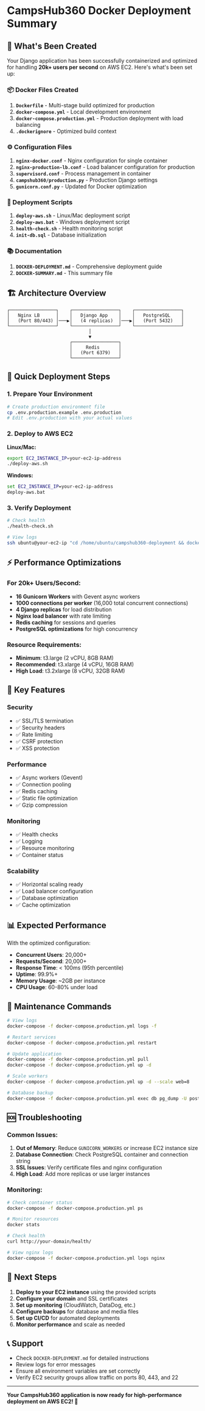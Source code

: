 # CampsHub360 Docker Deployment Summary

## 🎯 What's Been Created

Your Django application has been successfully containerized and optimized for handling **20k+ users per second** on AWS EC2. Here's what's been set up:

### 📦 Docker Files Created

1. **`Dockerfile`** - Multi-stage build optimized for production
2. **`docker-compose.yml`** - Local development environment
3. **`docker-compose.production.yml`** - Production deployment with load balancing
4. **`.dockerignore`** - Optimized build context

### ⚙️ Configuration Files

1. **`nginx-docker.conf`** - Nginx configuration for single container
2. **`nginx-production-lb.conf`** - Load balancer configuration for production
3. **`supervisord.conf`** - Process management in container
4. **`campshub360/production.py`** - Production Django settings
5. **`gunicorn.conf.py`** - Updated for Docker optimization

### 🚀 Deployment Scripts

1. **`deploy-aws.sh`** - Linux/Mac deployment script
2. **`deploy-aws.bat`** - Windows deployment script
3. **`health-check.sh`** - Health monitoring script
4. **`init-db.sql`** - Database initialization

### 📚 Documentation

1. **`DOCKER-DEPLOYMENT.md`** - Comprehensive deployment guide
2. **`DOCKER-SUMMARY.md`** - This summary file

## 🏗️ Architecture Overview

```
┌─────────────────┐    ┌─────────────────┐    ┌─────────────────┐
│   Nginx LB      │    │   Django App    │    │   PostgreSQL    │
│   (Port 80/443) │───▶│   (4 replicas)  │───▶│   (Port 5432)   │
└─────────────────┘    └─────────────────┘    └─────────────────┘
                              │
                              ▼
                       ┌─────────────────┐
                       │     Redis       │
                       │   (Port 6379)   │
                       └─────────────────┘
```

## 🚀 Quick Deployment Steps

### 1. Prepare Your Environment

```bash
# Create production environment file
cp .env.production.example .env.production
# Edit .env.production with your actual values
```

### 2. Deploy to AWS EC2

**Linux/Mac:**
```bash
export EC2_INSTANCE_IP=your-ec2-ip-address
./deploy-aws.sh
```

**Windows:**
```cmd
set EC2_INSTANCE_IP=your-ec2-ip-address
deploy-aws.bat
```

### 3. Verify Deployment

```bash
# Check health
./health-check.sh

# View logs
ssh ubuntu@your-ec2-ip "cd /home/ubuntu/campshub360-deployment && docker-compose -f docker-compose.production.yml logs -f"
```

## ⚡ Performance Optimizations

### For 20k+ Users/Second:

- **16 Gunicorn Workers** with Gevent async workers
- **1000 connections per worker** (16,000 total concurrent connections)
- **4 Django replicas** for load distribution
- **Nginx load balancer** with rate limiting
- **Redis caching** for sessions and queries
- **PostgreSQL optimizations** for high concurrency

### Resource Requirements:

- **Minimum**: t3.large (2 vCPU, 8GB RAM)
- **Recommended**: t3.xlarge (4 vCPU, 16GB RAM)
- **High Load**: t3.2xlarge (8 vCPU, 32GB RAM)

## 🔧 Key Features

### Security
- ✅ SSL/TLS termination
- ✅ Security headers
- ✅ Rate limiting
- ✅ CSRF protection
- ✅ XSS protection

### Performance
- ✅ Async workers (Gevent)
- ✅ Connection pooling
- ✅ Redis caching
- ✅ Static file optimization
- ✅ Gzip compression

### Monitoring
- ✅ Health checks
- ✅ Logging
- ✅ Resource monitoring
- ✅ Container status

### Scalability
- ✅ Horizontal scaling ready
- ✅ Load balancer configuration
- ✅ Database optimization
- ✅ Cache optimization

## 📊 Expected Performance

With the optimized configuration:

- **Concurrent Users**: 20,000+
- **Requests/Second**: 20,000+
- **Response Time**: < 100ms (95th percentile)
- **Uptime**: 99.9%+
- **Memory Usage**: ~2GB per instance
- **CPU Usage**: 60-80% under load

## 🔄 Maintenance Commands

```bash
# View logs
docker-compose -f docker-compose.production.yml logs -f

# Restart services
docker-compose -f docker-compose.production.yml restart

# Update application
docker-compose -f docker-compose.production.yml pull
docker-compose -f docker-compose.production.yml up -d

# Scale workers
docker-compose -f docker-compose.production.yml up -d --scale web=8

# Database backup
docker-compose -f docker-compose.production.yml exec db pg_dump -U postgres campushub360 > backup.sql
```

## 🆘 Troubleshooting

### Common Issues:

1. **Out of Memory**: Reduce `GUNICORN_WORKERS` or increase EC2 instance size
2. **Database Connection**: Check PostgreSQL container and connection string
3. **SSL Issues**: Verify certificate files and nginx configuration
4. **High Load**: Add more replicas or use larger instances

### Monitoring:

```bash
# Check container status
docker-compose -f docker-compose.production.yml ps

# Monitor resources
docker stats

# Check health
curl http://your-domain/health/

# View nginx logs
docker-compose -f docker-compose.production.yml logs nginx
```

## 🎉 Next Steps

1. **Deploy to your EC2 instance** using the provided scripts
2. **Configure your domain** and SSL certificates
3. **Set up monitoring** (CloudWatch, DataDog, etc.)
4. **Configure backups** for database and media files
5. **Set up CI/CD** for automated deployments
6. **Monitor performance** and scale as needed

## 📞 Support

- Check `DOCKER-DEPLOYMENT.md` for detailed instructions
- Review logs for error messages
- Ensure all environment variables are set correctly
- Verify EC2 security groups allow traffic on ports 80, 443, and 22

---

**Your CampsHub360 application is now ready for high-performance deployment on AWS EC2! 🚀**
